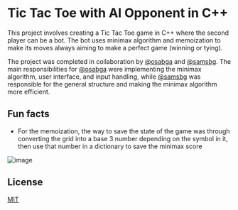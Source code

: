 # Tic Tac Toe with AI Opponent in C++ 

This project involves creating a Tic Tac Toe game in C++ where the second player can be a bot. The bot uses minimax algorithm and memoization to make its moves always aiming to make a perfect game (winning or tying).

The project was completed in collaboration by [@osabga](https://www.github.com/osabga) and [@samsbg](https://www.github.com/samsbg). The main responsibilities for [@osabga](https://www.github.com/osabga) were implementing the minimax algorithm, user interface, and input handling, while [@samsbg](https://www.github.com/samsbg) was responsible for the general structure and making the minimax algorithm more efficient.

## Fun facts

-	For the memoization, the way to save the state of the game was through converting the grid into a base 3 number depending on the symbol in it, then use that number in a dictionary to save the minimax score

![image](https://user-images.githubusercontent.com/70488844/210968616-f6f18cc3-80b1-4e08-9e1c-5e3fb3095404.png)

## License

[MIT](https://choosealicense.com/licenses/mit/)

